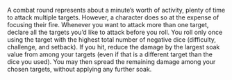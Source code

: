 A combat round represents about a minute’s worth of activity, plenty of time to attack multiple targets. However, a character does so at the expense of focusing their fire. Whenever you want to attack more than one target, declare all the targets you’d like to attack before you roll. You roll only once using the target with the highest total number of negative dice (difficulty, challenge, and setback). If you hit, reduce the damage by the largest soak value from among your targets (even if that is a different target than the dice you used). You may then spread the remaining damage among your chosen targets, without applying any further soak.
